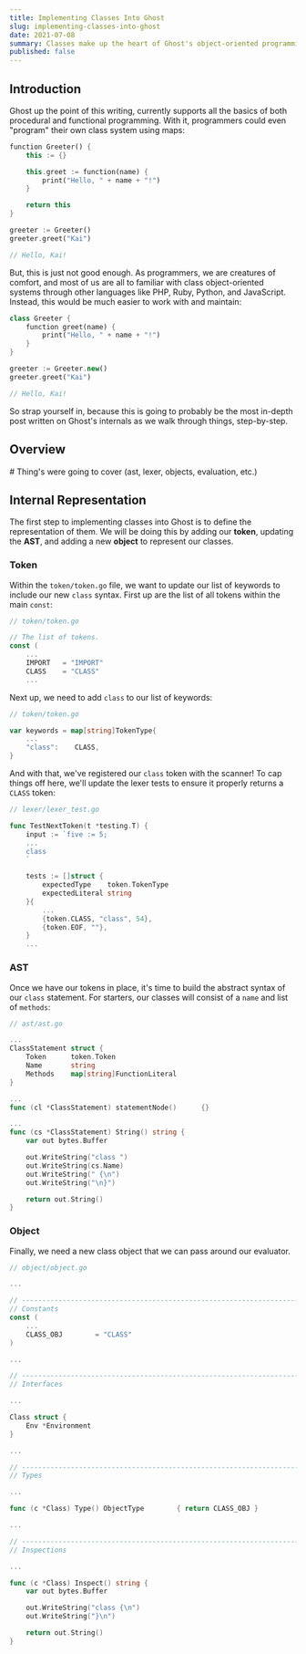 ```yaml
---
title: Implementing Classes Into Ghost
slug: implementing-classes-into-ghost
date: 2021-07-08
summary: Classes make up the heart of Ghost's object-oriented programming system. In this post, we'll look at how we implemented the system into the virtual machine.
published: false
---
```


## Introduction
Ghost up the point of this writing, currently supports all the basics of both procedural and functional programming. With it, programmers could even "program" their own class system using maps:

```dart
function Greeter() {
    this := {}

    this.greet := function(name) {
        print("Hello, " + name + "!")
    }

    return this
}

greeter := Greeter()
greeter.greet("Kai")

// Hello, Kai!
```

But, this is just not good enough. As programmers, we are creatures of comfort, and most of us are all to familiar with class object-oriented systems through other languages like PHP, Ruby, Python, and JavaScript. Instead, this would be much easier to work with and maintain:

```dart
class Greeter {
    function greet(name) {
        print("Hello, " + name + "!")
    }
}

greeter := Greeter.new()
greeter.greet("Kai")

// Hello, Kai!
```

So strap yourself in, because this is going to probably be the most in-depth post written on Ghost's internals as we walk through things, step-by-step.

## Overview
\# Thing's were going to cover (ast, lexer, objects, evaluation, etc.)

## Internal Representation
The first step to implementing classes into Ghost is to define the representation of them. We will be doing this by adding our **token**, updating the **AST**, and adding a new **object** to represent our classes.

### Token
Within the `token/token.go` file, we want to update our list of keywords to include our new `class` syntax. First up are the list of all tokens within the main `const`:

```go
// token/token.go

// The list of tokens.
const (
    ...
    IMPORT   = "IMPORT"
    CLASS    = "CLASS"
    ...
```

Next up, we need to add `class` to our list of keywords:

```go
// token/token.go

var keywords = map[string]TokenType{
    ...
    "class":    CLASS,
}
```

And with that, we've registered our `class` token with the scanner! To cap things off here, we'll update the lexer tests to ensure it properly returns a `CLASS` token:

```go
// lexer/lexer_test.go

func TestNextToken(t *testing.T) {
    input := `five := 5;
    ...
    class
    `

    tests := []struct {
        expectedType    token.TokenType
        expectedLiteral string
    }{
        ...
        {token.CLASS, "class", 54},
        {token.EOF, ""},
    }
    ...
```

### AST
Once we have our tokens in place, it's time to build the abstract syntax of our `class` statement. For starters, our classes will consist of a `name` and list of `methods`:

```go
// ast/ast.go

...
ClassStatement struct {
    Token      token.Token
    Name       string
    Methods    map[string]FunctionLiteral
}

...
func (cl *ClassStatement) statementNode()      {}

...
func (cs *ClassStatement) String() string {
	var out bytes.Buffer

	out.WriteString("class ")
	out.WriteString(cs.Name)
	out.WriteString(" {\n")
	out.WriteString("\n}")

	return out.String()
}
```

### Object
Finally, we need a new class object that we can pass around our evaluator.

```go
// object/object.go

...

// ----------------------------------------------------------------------------
// Constants
const (
    ...
	CLASS_OBJ        = "CLASS"
)

...

// ----------------------------------------------------------------------------
// Interfaces

...

Class struct {
    Env *Environment
}

...

// ----------------------------------------------------------------------------
// Types

...

func (c *Class) Type() ObjectType		 { return CLASS_OBJ }

...

// ----------------------------------------------------------------------------
// Inspections

...

func (c *Class) Inspect() string {
	var out bytes.Buffer

	out.WriteString("class {\n")
	out.WriteString("}\n")

	return out.String()
}
```